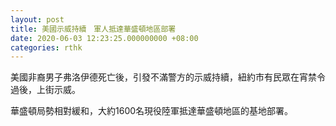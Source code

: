 ```yaml
---
layout: post
title: 美國示威持續　軍人抵達華盛頓地區部署
date: 2020-06-03 12:23:25.000000000 +08:00
categories: rthk
---
```


美國非裔男子弗洛伊德死亡後，引發不滿警方的示威持續，紐約市有民眾在宵禁令過後，上街示威。

華盛頓局勢相對緩和，大約1600名現役陸軍抵達華盛頓地區的基地部署。
